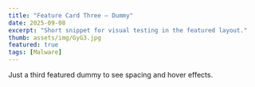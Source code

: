 ```yaml
---
title: "Feature Card Three — Dummy"
date: 2025-09-08
excerpt: "Short snippet for visual testing in the featured layout."
thumb: assets/img/GyG3.jpg
featured: true
tags: [Malware]
---
```


Just a third featured dummy to see spacing and hover effects.
